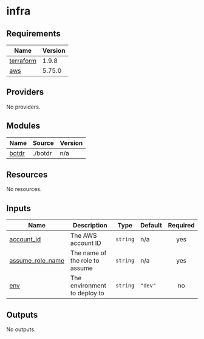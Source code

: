 # infra

<!-- BEGINNING OF PRE-COMMIT-TERRAFORM DOCS HOOK -->
## Requirements

| Name | Version |
|------|---------|
| <a name="requirement_terraform"></a> [terraform](#requirement\_terraform) | 1.9.8 |
| <a name="requirement_aws"></a> [aws](#requirement\_aws) | 5.75.0 |

## Providers

No providers.

## Modules

| Name | Source | Version |
|------|--------|---------|
| <a name="module_botdr"></a> [botdr](#module\_botdr) | ./botdr | n/a |

## Resources

No resources.

## Inputs

| Name | Description | Type | Default | Required |
|------|-------------|------|---------|:--------:|
| <a name="input_account_id"></a> [account\_id](#input\_account\_id) | The AWS account ID | `string` | n/a | yes |
| <a name="input_assume_role_name"></a> [assume\_role\_name](#input\_assume\_role\_name) | The name of the role to assume | `string` | n/a | yes |
| <a name="input_env"></a> [env](#input\_env) | The environment to deploy to | `string` | `"dev"` | no |

## Outputs

No outputs.
<!-- END OF PRE-COMMIT-TERRAFORM DOCS HOOK -->

